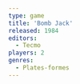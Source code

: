 ```yaml
---
type: game
title: 'Bomb Jack'
released: 1984
editors: 
  - Tecmo
players: 2
genres:
  - Plates-formes
---
```

